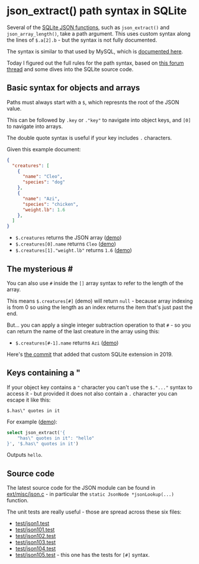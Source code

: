 # json_extract() path syntax in SQLite

Several of the [SQLite JSON functions](), such as `json_extract()` and `json_array_length()`, take a path argument. This uses custom syntax along the lines of `$.a[2].b` - but the syntax is not fully documented.

The syntax is similar to that used by MySQL, which is [documented here](https://dev.mysql.com/doc/refman/8.0/en/json.html#json-path-syntax).

Today I figured out the full rules for the path syntax, based on [this forum thread](https://sqlite.org/forum/forumpost/e1d3b6a054) and some dives into the SQLite source code.

## Basic syntax for objects and arrays

Paths must always start with a `$`, which represnts the root of the JSON value.

This can be followed by `.key` or `."key"` to navigate into object keys, and `[0]` to navigate into arrays.

The double quote syntax is useful if your key includes `.` characters.

Given this example document:

```json
{
  "creatures": [
    {
      "name": "Cleo",
      "species": "dog"
    },
    {
      "name": "Azi",
      "species": "chicken",
      "weight.lb": 1.6
    },
  ]
}
```
- `$.creatures` returns the JSON array ([demo](https://latest.datasette.io/_memory?sql=select+json_extract%28%27%7B%0D%0A++++%22creatures%22%3A+%5B%0D%0A++++++++%7B%0D%0A++++++++++++%22name%22%3A+%22Cleo%22%2C%0D%0A++++++++++++%22species%22%3A+%22dog%22%0D%0A++++++++%7D%2C%0D%0A++++++++%7B%0D%0A++++++++++++%22name%22%3A+%22Azi%22%2C%0D%0A++++++++++++%22species%22%3A+%22chicken%22%2C%0D%0A++++++++++++%22weight.lb%22%3A+1.6%0D%0A++++++++%7D%0D%0A++++%5D%0D%0A%7D%27%2C+%3Apath%29&path=%24.creatures))
- `$.creatures[0].name` returns `Cleo` ([demo](https://latest.datasette.io/_memory?sql=select+json_extract%28%27%7B%0D%0A++++%22creatures%22%3A+%5B%0D%0A++++++++%7B%0D%0A++++++++++++%22name%22%3A+%22Cleo%22%2C%0D%0A++++++++++++%22species%22%3A+%22dog%22%0D%0A++++++++%7D%2C%0D%0A++++++++%7B%0D%0A++++++++++++%22name%22%3A+%22Azi%22%2C%0D%0A++++++++++++%22species%22%3A+%22chicken%22%2C%0D%0A++++++++++++%22weight.lb%22%3A+1.6%0D%0A++++++++%7D%0D%0A++++%5D%0D%0A%7D%27%2C+%3Apath%29&path=%24.creatures%5B0%5D.name))
- `$.creatures[1]."weight.lb"` returns `1.6` ([demo](https://latest.datasette.io/_memory?sql=select+json_extract%28%27%7B%0D%0A++++%22creatures%22%3A+%5B%0D%0A++++++++%7B%0D%0A++++++++++++%22name%22%3A+%22Cleo%22%2C%0D%0A++++++++++++%22species%22%3A+%22dog%22%0D%0A++++++++%7D%2C%0D%0A++++++++%7B%0D%0A++++++++++++%22name%22%3A+%22Azi%22%2C%0D%0A++++++++++++%22species%22%3A+%22chicken%22%2C%0D%0A++++++++++++%22weight.lb%22%3A+1.6%0D%0A++++++++%7D%0D%0A++++%5D%0D%0A%7D%27%2C+%3Apath%29&path=%24.creatures%5B1%5D.%22weight.lb%22))

## The mysterious \#

You can also use `#` inside the `[]` array syntax to refer to the length of the array.

This means `$.creatures[#]` (demo) will return `null` - because array indexing is from 0 so using the length as an index returns the item that's just past the end.

But... you can apply a single integer subtraction operation to that `#` - so you can return the name of the last creature in the array using this:

- `$.creatures[#-1].name` returns `Azi` ([demo](https://latest.datasette.io/_memory?sql=select+json_extract%28%27%7B%0D%0A++++%22creatures%22%3A+%5B%0D%0A++++++++%7B%0D%0A++++++++++++%22name%22%3A+%22Cleo%22%2C%0D%0A++++++++++++%22species%22%3A+%22dog%22%0D%0A++++++++%7D%2C%0D%0A++++++++%7B%0D%0A++++++++++++%22name%22%3A+%22Azi%22%2C%0D%0A++++++++++++%22species%22%3A+%22chicken%22%2C%0D%0A++++++++++++%22weight.lb%22%3A+1.6%0D%0A++++++++%7D%0D%0A++++%5D%0D%0A%7D%27%2C+%3Apath%29&path=%24.creatures%5B%23-1%5D.name))

Here's [the commit](https://sqlite.org/src/info/35ed68a651f) that added that custom SQLite extension in 2019.

## Keys containing a "

If your object key contains a `"` character you can't use the `$."..."` syntax to access it - but provided it does not also contain a `.` character you can escape it like this:

`$.has\" quotes in it`

For example ([demo](https://latest.datasette.io/_memory?sql=select+json_extract(%27%7B%0D%0A++++%22has%5C%22+quotes+in+it%22:+%22hello%22%0D%0A%7D%27,+%27$.has%5C%22+quotes+in+it%27)&path=$.has%5C%22+quotes+in+it)):

```sql
select json_extract('{
    "has\" quotes in it": "hello"
}', '$.has\" quotes in it')
```
Outputs `hello`.

## Source code

The latest source code for the JSON module can be found in [ext/misc/json.c](https://www3.sqlite.org/src/file?name=ext/misc/json.c) - in particular the `static JsonNode *jsonLookup(...)
` function.

The unit tests are really useful - those are spread across these six files:

- [test/json1.test](https://www3.sqlite.org/src/file?name=test/json1.test)
- [test/json101.test](https://www3.sqlite.org/src/file?name=test/json101.test)
- [test/json102.test](https://www3.sqlite.org/src/file?name=test/json102.test)
- [test/json103.test](https://www3.sqlite.org/src/file?name=test/json103.test)
- [test/json104.test](https://www3.sqlite.org/src/file?name=test/json104.test)
- [test/json105.test](https://www3.sqlite.org/src/file?name=test/json105.test) - this one has the tests for `[#]` syntax.
